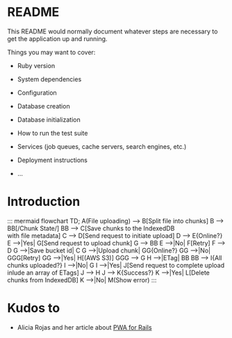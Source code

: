 # README

This README would normally document whatever steps are necessary to get the
application up and running.

Things you may want to cover:

* Ruby version

* System dependencies

* Configuration

* Database creation

* Database initialization

* How to run the test suite

* Services (job queues, cache servers, search engines, etc.)

* Deployment instructions

* ...

# Introduction

::: mermaid
flowchart TD;
  A(File uploading) --> B[Split file into chunks]
  B --> BB[/Chunk State/]
  BB --> C[Save chunks to the IndexedDB</br> with file metadata]
  C --> D[Send request to initiate upload]
  D --> E{Online?}
  E -->|Yes| G[Send request to upload chunk]
  G --> BB
  E -->|No| F[Retry]
  F --> D
  G -->|Save bucket id| C
  G -->|Upload chunk| GG{Online?}
  GG -->|No| GGG[Retry]
  GG -->|Yes| H[(AWS S3)]
  GGG --> G
  H -->|ETag| BB
  BB --> I{All chunks uploaded?}
  I -->|No| G
  I -->|Yes| J[Send request to complete upload</br> inlude an array of ETags]
  J --> H
  J --> K{Success?}
  K -->|Yes| L[Delete chunks from IndexedDB]
  K -->|No| M(Show error)
:::

# Kudos to

- Alicia Rojas and her article about [PWA for Rails](https://alicia-paz.medium.com/make-your-rails-app-work-offline-part-1-pwa-setup-3abff8666194)